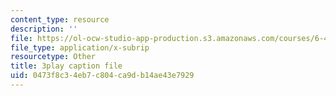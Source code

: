 ```yaml
---
content_type: resource
description: ''
file: https://ol-ocw-studio-app-production.s3.amazonaws.com/courses/6-451-principles-of-digital-communication-ii-spring-2005/0473f8c34eb7c804ca9db14ae43e7929_GQVlVhGKfHc.srt
file_type: application/x-subrip
resourcetype: Other
title: 3play caption file
uid: 0473f8c3-4eb7-c804-ca9d-b14ae43e7929
---
```

